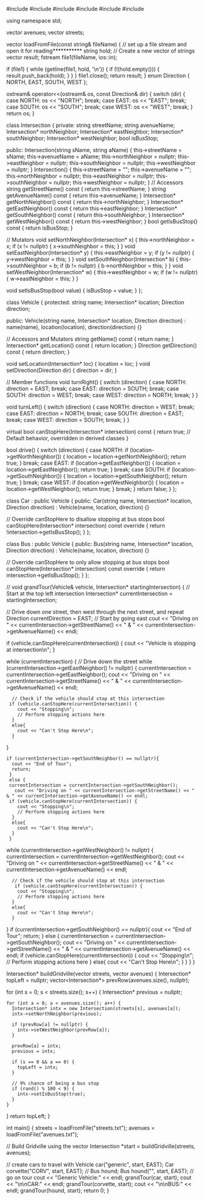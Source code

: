 #include <cstdlib>
#include <ctime>
#include <fstream>
#include <iostream>
#include <string>
#include <vector>

using namespace std;

vector<string> avenues;
vector<string> streets;

vector<string> loadFromFile(const string& fileName) {
  // set up a file stream and open it for reading***********
  string hold;
  // Create a new vector of strings
  vector<string> result;
  fstream file1(fileName, ios::in);

  if (file1) {
    while (getline(file1, hold, '\n')) {
      if (!(hold.empty())) {
        result.push_back(hold);
      }
    }
  }
  file1.close();
  return result;
}
enum Direction { NORTH, EAST, SOUTH, WEST };

ostream& operator<<(ostream& os, const Direction& dir) {
  switch (dir) {
    case NORTH:
      os << "NORTH";
      break;
    case EAST:
      os << "EAST";
      break;
    case SOUTH:
      os << "SOUTH";
      break;
    case WEST:
      os << "WEST";
      break;
  }
  return os;
}

class Intersection {
 private:
  string streetName;
  string avenueName;
  Intersection* northNeighbor;
  Intersection* eastNeighbor;
  Intersection* southNeighbor;
  Intersection* westNeighbor;
  bool isBusStop;

 public:
  Intersection(string sName, string aName) {
    this->streetName = sName;
    this->avenueName = aName;
    this->northNeighbor = nullptr;
    this->eastNeighbor = nullptr;
    this->southNeighbor = nullptr;
    this->westNeighbor = nullptr;
  }
  Intersection() {
    this->streetName = "";
    this->avenueName = "";
    this->northNeighbor = nullptr;
    this->eastNeighbor = nullptr;
    this->southNeighbor = nullptr;
    this->westNeighbor = nullptr;
  }
  // Accessors
  string getStreetName() const { return this->streetName; }
  string getAvenueName() const { return this->avenueName; }
  Intersection* getNorthNeighbor() const { return this->northNeighbor; }
  Intersection* getEastNeighbor() const { return this->eastNeighbor; }
  Intersection* getSouthNeighbor() const { return this->southNeighbor; }
  Intersection* getWestNeighbor() const { return this->westNeighbor; }
  bool getIsBusStop() const { return isBusStop; }

  // Mutators
  void setNorthNeighbor(Intersection* x) {
    this->northNeighbor = x;
    if (x != nullptr) {
      x->southNeighbor = this;
    }
  }
  void setEastNeighbor(Intersection* y) {
    this->eastNeighbor = y;
    if (y != nullptr) {
      y->westNeighbor = this;
    }
  }
  void setSouthNeighbor(Intersection* b) {
    this->southNeighbor = b;
    if (b != nullptr) {
      b->northNeighbor = this;
    }
  }
  void setWestNeighbor(Intersection* w) {
    this->westNeighbor = w;
    if (w != nullptr) {
      w->eastNeighbor = this;
    }
  }

  void setIsBusStop(bool value) { isBusStop = value; }
};

class Vehicle {
 protected:
  string name;
  Intersection* location;
  Direction direction;

 public:
  Vehicle(string name, Intersection* location, Direction direction)
      : name(name), location(location), direction(direction) {}

  // Accessors and Mutators
  string getName() const { return name; }
  Intersection* getLocation() const { return location; }
  Direction getDirection() const { return direction; }

  void setLocation(Intersection* loc) { location = loc; }
  void setDirection(Direction dir) { direction = dir; }

  // Member functions
  void turnRight() {
    switch (direction) {
      case NORTH:
        direction = EAST;
        break;
      case EAST:
        direction = SOUTH;
        break;
      case SOUTH:
        direction = WEST;
        break;
      case WEST:
        direction = NORTH;
        break;
    }
  }

  void turnLeft() {
    switch (direction) {
      case NORTH:
        direction = WEST;
        break;
      case EAST:
        direction = NORTH;
        break;
      case SOUTH:
        direction = EAST;
        break;
      case WEST:
        direction = SOUTH;
        break;
    }
  }

  virtual bool canStopHere(Intersection* intersection) const {
    return true;  // Default behavior, overridden in derived classes
  }

  bool drive() {
    switch (direction) {
      case NORTH:
        if (location->getNorthNeighbor()) {
          location = location->getNorthNeighbor();
          return true;
        }
        break;
      case EAST:
        if (location->getEastNeighbor()) {
          location = location->getEastNeighbor();
          return true;
        }
        break;
      case SOUTH:
        if (location->getSouthNeighbor()) {
          location = location->getSouthNeighbor();
          return true;
        }
        break;
      case WEST:
        if (location->getWestNeighbor()) {
          location = location->getWestNeighbor();
          return true;
        }
        break;
    }
    return false;
  }
};

class Car : public Vehicle {
 public:
  Car(string name, Intersection* location, Direction direction)
      : Vehicle(name, location, direction) {}

  // Override canStopHere to disallow stopping at bus stops
  bool canStopHere(Intersection* intersection) const override {
    return !intersection->getIsBusStop();
  }
};

class Bus : public Vehicle {
 public:
  Bus(string name, Intersection* location, Direction direction)
      : Vehicle(name, location, direction) {}

  // Override canStopHere to only allow stopping at bus stops
  bool canStopHere(Intersection* intersection) const override {
    return intersection->getIsBusStop();
  }
};

//
void grandTour(Vehicle& vehicle, Intersection* startingIntersection) {
  // Start at the top left intersection
  Intersection* currentIntersection = startingIntersection;

  // Drive down one street, then west through the next street, and repeat
  Direction currentDirection = EAST;  // Start by going east
  cout << "Driving on " << currentIntersection->getStreetName() << " & "
           << currentIntersection->getAvenueName() << endl;

  if (vehicle.canStopHere(currentIntersection)) {
      cout << "Vehicle is stopping at intersection\n";
  }

  while (currentIntersection) {
    // Drive down the street
    while (currentIntersection->getEastNeighbor() != nullptr) {
      currentIntersection = currentIntersection->getEastNeighbor();
      cout << "Driving on " << currentIntersection->getStreetName() << " & "
           << currentIntersection->getAvenueName() << endl;

      // Check if the vehicle should stop at this intersection
     if (vehicle.canStopHere(currentIntersection)) {
        cout << "Stopping\n";
        // Perform stopping actions here
      }
      else{
        cout << "Can't Stop Here\n";
      }
   }
 
    if (currentIntersection->getSouthNeighbor() == nullptr){
      cout << "End of Tour";
      return;
     }
     else {
     currentIntersection = currentIntersection->getSouthNeighbor();
       cout << "Driving on " << currentIntersection->getStreetName() << " & " << currentIntersection->getAvenueName() << endl;
     if (vehicle.canStopHere(currentIntersection)) {
        cout << "Stopping\n";
        // Perform stopping actions here
      }
      else{
        cout << "Can't Stop Here\n";
      }
     }

 while (currentIntersection->getWestNeighbor() != nullptr) {
      currentIntersection = currentIntersection->getWestNeighbor();
      cout << "Driving on " << currentIntersection->getStreetName() << " & "
           << currentIntersection->getAvenueName() << endl;

      // Check if the vehicle should stop at this intersection
       if (vehicle.canStopHere(currentIntersection)) {
        cout << "Stopping\n";
        // Perform stopping actions here
      }
      else{
        cout << "Can't Stop Here\n";
      }
   }
     if (currentIntersection->getSouthNeighbor() == nullptr){
      cout << "End of Tour";
      return;
     }
     else {
     currentIntersection = currentIntersection->getSouthNeighbor();
       cout << "Driving on " << currentIntersection->getStreetName() << " & " << currentIntersection->getAvenueName() << endl;
      if (vehicle.canStopHere(currentIntersection)) {
        cout << "Stopping\n";
        // Perform stopping actions here
      }
      else{
        cout << "Can't Stop Here\n";
      }
     }
    }
}


Intersection* buildGridville(vector<string> streets, vector<string> avenues) {
  Intersection* topLeft = nullptr;
  vector<Intersection*> prevRow(avenues.size(), nullptr);

  for (int s = 0; s < streets.size(); s++) {
    Intersection* previous = nullptr;

    for (int a = 0; a < avenues.size(); a++) {
      Intersection* intx = new Intersection(streets[s], avenues[a]);
      intx->setNorthNeighbor(previous);

      if (prevRow[a] != nullptr) {
        intx->setWestNeighbor(prevRow[a]);
      }

      prevRow[a] = intx;
      previous = intx;

      if (s == 0 && a == 0) {
        topLeft = intx;
      }

      // 9% chance of being a bus stop
      if (rand() % 100 < 9) {
        intx->setIsBusStop(true);
      }
    }
  }
  return topLeft;
}

int main() {
  streets = loadFromFile("streets.txt");
  avenues = loadFromFile("avenues.txt");

  // Build Gridville using the vector
  Intersection *start = buildGridville(streets, avenues);

  // create cars to travel with
  Vehicle car("generic", start, EAST);
  Car corvette("CORV", start, EAST);
  // Bus hound;
   Bus hound("", start, EAST);
  // go on tour
  cout << "Generic Vehicle:" << endl;
  grandTour(car, start);
  cout << "\n\nCAR:" << endl;
  grandTour(corvette, start);
  cout << "\n\nBUS:" << endl;
  grandTour(hound, start);
  return 0;
}
